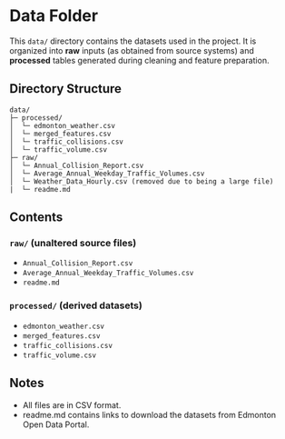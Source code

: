 # Data Folder

This `data/` directory contains the datasets used in the project. It is organized into **raw** inputs (as obtained from source systems) and **processed** tables generated during cleaning and feature preparation.

## Directory Structure
```text
data/
├─ processed/
│  └─ edmonton_weather.csv
│  └─ merged_features.csv
│  └─ traffic_collisions.csv
│  └─ traffic_volume.csv
├─ raw/
│  └─ Annual_Collision_Report.csv
│  └─ Average_Annual_Weekday_Traffic_Volumes.csv
│  └─ Weather_Data_Hourly.csv (removed due to being a large file)
|  └─ readme.md
```

## Contents

### `raw/` (unaltered source files)
- `Annual_Collision_Report.csv`
- `Average_Annual_Weekday_Traffic_Volumes.csv`
- `readme.md`

### `processed/` (derived datasets)
- `edmonton_weather.csv`
- `merged_features.csv`
- `traffic_collisions.csv`
- `traffic_volume.csv`

## Notes
- All files are in CSV format.
- readme.md contains links to download the datasets from Edmonton Open Data Portal.
